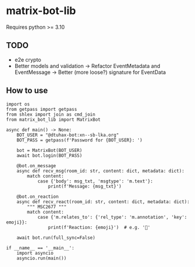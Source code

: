 # matrix-bot-lib

Requires python >= 3.10

## TODO

* e2e crypto
* Better models and validation
  -> Refactor EventMetadata and EventMessage
  -> Better (more loose?) signature for EventData

## How to use

```python3
import os
from getpass import getpass
from shlex import join as cmd_join
from matrix_bot_lib import MatrixBot

async def main() -> None:
    BOT_USER = "@dtuhax-bot:xn--sb-lka.org"
    BOT_PASS = getpass(f'Password for {BOT_USER}: ')

    bot = MatrixBot(BOT_USER)
    await bot.login(BOT_PASS)

    @bot.on_message
    async def recv_msg(room_id: str, content: dict, metadata: dict):
        match content:
            case {'body': msg_txt, 'msgtype': 'm.text'}:
                print(f'Message: {msg_txt}')

    @bot.on_reaction
    async def recv_react(room_id: str, content: dict, metadata: dict):
        """ MSC2677 """
        match content:
            case {'m.relates_to': {'rel_type': 'm.annotation', 'key': emoji}}:
                print(f'Reaction: {emoji}')  # e.g. '🚪'

    await bot.run(full_sync=False)

if __name__ == '__main__':
    import asyncio
    asyncio.run(main())
```
